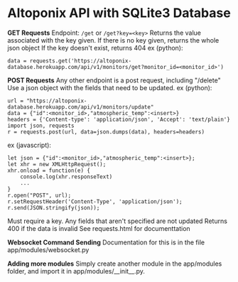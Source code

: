# Altoponix API with SQLite3 Database

**GET Requests**
Endpoint: `/get` or `/get?key=<key>`
Returns the value associated with the key given.
If there is no key given, returns the whole json object
If the key doesn't exist, returns 404
ex (python):
```
data = requests.get('https://altoponix-database.herokuapp.com/api/v1/monitors/get?monitor_id=<monitor_id>')
```

**POST Requests**
Any other endpoint is a post request, including "/delete"
Use a json object with the fields that need to be updated.
ex (python):
```
url = "https://altoponix-database.herokuapp.com/api/v1/monitors/update"
data = {"id":<monitor_id>,"atmospheric_temp":<insert>}
headers = {'Content-type': 'application/json', 'Accept': 'text/plain'}
import json, requests
r = requests.post(url, data=json.dumps(data), headers=headers)
```
ex (javascript):
```
let json = {"id":<monitor_id>,"atmospheric_temp":<insert>};
let xhr = new XMLHttpRequest();
xhr.onload = function(e) {
	console.log(xhr.responseText)
	...
}
r.open("POST", url);
r.setRequestHeader('Content-Type', 'application/json');
r.send(JSON.stringify(json));
```

Must require a key. Any fields that aren't specified are not updated
Returns 400 if the data is invalid
See requests.html for documenttation

**Websocket Command Sending**
Documentation for this is in the file app/modules/websocket.py

**Adding more modules**
Simply create another module in the app/modules folder, and import it in app/modules/\_\_init__.py.
